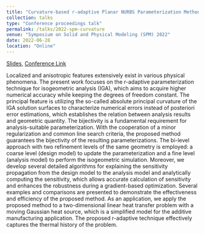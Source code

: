```yaml
---
title: "Curvature-based r-adaptive Planar NURBS Parameterization Method for Isogeometric Analysis Using Bi-level Approach"
collection: talks
type: "Conference proceedings talk"
permalink: /talks/2022-spm-curvature
venue: "Symposium on Solid and Physical Modeling (SPM) 2022"
date: 2022-06-28
location: "Online" 
---
```


[Slides](../files/pdf/slides/2022-spm-curvature/2022-spm-curvature.pdf),
[Conference Link](https://spm2022.sciencesconf.org)

Localized and anisotropic features extensively exist in various physical phenomena. The present work focuses on the r-adaptive parameterization technique for isogeometric analysis (IGA), which aims to acquire higher numerical accuracy while keeping the degrees of freedom constant. The principal feature is utilizing the so-called absolute principal curvature of the IGA solution surfaces to characterize numerical errors instead of posteriori error estimations, which establishes the relation between analysis results and geometric quantity. The bijectivity is a fundamental requirement for analysis-suitable parameterization. With the cooperation of a minor regularization and common line search criteria, the proposed method guarantees the bijectivity of the resulting parameterizations. The bi-level approach with two refinement levels of the same geometry is employed: a coarse level (design model) to update the parameterization and a fine level (analysis model) to perform the isogeometric simulation. Moreover, we develop several detailed algorithms for explaining the sensitivity propagation from the design model to the analysis model and analytically computing the sensitivity, which allows accurate calculation of sensitivity and enhances the robustness during a gradient-based optimization. Several examples and comparisons are presented to demonstrate the effectiveness and efficiency of the proposed method. As an application, we apply the proposed method to a two-dimensional linear heat transfer problem with a moving Gaussian heat source, which is a simplified model for the additive manufacturing application. The proposed r-adaptive technique effectively captures the thermal history of the problem.

<!-- Joint work with  -->